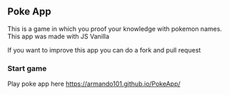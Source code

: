 ## Poke App
This is a game in which you proof your knowledge with pokemon names.
This app was made with JS Vanilla

If you want to improve this app you can do a fork and pull request

### Start game
Play poke app here
https://armando101.github.io/PokeApp/